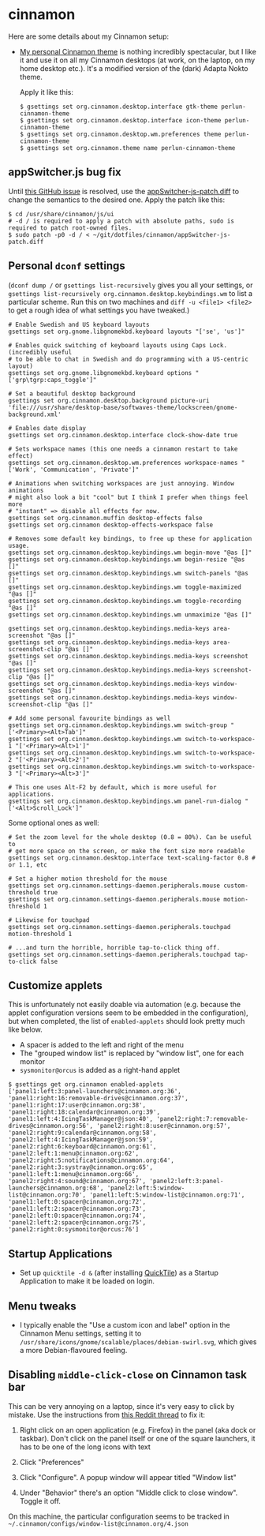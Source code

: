 # cinnamon

Here are some details about my Cinnamon setup:

- [My personal Cinnamon theme](https://github.com/perlun/perlun-cinnamon-theme)
  is nothing incredibly spectacular, but I like it and use it on all my Cinnamon
  desktops (at work, on the laptop, on my home desktop etc.). It's a modified
  version of the (dark) Adapta Nokto theme.

  Apply it like this:
  ```shell
  $ gsettings set org.cinnamon.desktop.interface gtk-theme perlun-cinnamon-theme
  $ gsettings set org.cinnamon.desktop.interface icon-theme perlun-cinnamon-theme
  $ gsettings set org.cinnamon.desktop.wm.preferences theme perlun-cinnamon-theme
  $ gsettings set org.cinnamon.theme name perlun-cinnamon-theme
  ```

## appSwitcher.js bug fix

Until [this GitHub issue](https://github.com/linuxmint/cinnamon/issues/4330) is resolved, use the [appSwitcher-js-patch.diff](appSwitcher-js-patch.diff) to change the semantics to the desired one. Apply the patch like this:

```shell
$ cd /usr/share/cinnamon/js/ui
# -d / is required to apply a patch with absolute paths, sudo is required to patch root-owned files.
$ sudo patch -p0 -d / < ~/git/dotfiles/cinnamon/appSwitcher-js-patch.diff
```

## Personal `dconf` settings

(`dconf dump /` or `gsettings list-recursively`  gives you all your settings, or `gsettings list-recursively org.cinnamon.desktop.keybindings.wm` to list a particular scheme. Run this on two machines and `diff -u <file1> <file2>` to get a rough idea of what settings you have tweaked.)

```shell
# Enable Swedish and US keyboard layouts
gsettings set org.gnome.libgnomekbd.keyboard layouts "['se', 'us']"

# Enables quick switching of keyboard layouts using Caps Lock. (incredibly useful
# to be able to chat in Swedish and do programming with a US-centric layout)
gsettings set org.gnome.libgnomekbd.keyboard options "['grp\tgrp:caps_toggle']"

# Set a beautiful desktop background
gsettings set org.cinnamon.desktop.background picture-uri 'file:///usr/share/desktop-base/softwaves-theme/lockscreen/gnome-background.xml'

# Enables date display
gsettings set org.cinnamon.desktop.interface clock-show-date true

# Sets workspace names (this one needs a cinnamon restart to take effect)
gsettings set org.cinnamon.desktop.wm.preferences workspace-names "['Work', 'Communication', 'Private']"

# Animations when switching workspaces are just annoying. Window animations
# might also look a bit "cool" but I think I prefer when things feel more
# "instant" => disable all effects for now.
gsettings set org.cinnamon.muffin desktop-effects false
gsettings set org.cinnamon desktop-effects-workspace false

# Removes some default key bindings, to free up these for application usage.
gsettings set org.cinnamon.desktop.keybindings.wm begin-move "@as []"
gsettings set org.cinnamon.desktop.keybindings.wm begin-resize "@as []"
gsettings set org.cinnamon.desktop.keybindings.wm switch-panels "@as []"
gsettings set org.cinnamon.desktop.keybindings.wm toggle-maximized "@as []"
gsettings set org.cinnamon.desktop.keybindings.wm toggle-recording "@as []"
gsettings set org.cinnamon.desktop.keybindings.wm unmaximize "@as []"

gsettings set org.cinnamon.desktop.keybindings.media-keys area-screenshot "@as []"
gsettings set org.cinnamon.desktop.keybindings.media-keys area-screenshot-clip "@as []"
gsettings set org.cinnamon.desktop.keybindings.media-keys screenshot "@as []"
gsettings set org.cinnamon.desktop.keybindings.media-keys screenshot-clip "@as []"
gsettings set org.cinnamon.desktop.keybindings.media-keys window-screenshot "@as []"
gsettings set org.cinnamon.desktop.keybindings.media-keys window-screenshot-clip "@as []"

# Add some personal favourite bindings as well
gsettings set org.cinnamon.desktop.keybindings.wm switch-group "['<Primary><Alt>Tab']"
gsettings set org.cinnamon.desktop.keybindings.wm switch-to-workspace-1 "['<Primary><Alt>1']"
gsettings set org.cinnamon.desktop.keybindings.wm switch-to-workspace-2 "['<Primary><Alt>2']"
gsettings set org.cinnamon.desktop.keybindings.wm switch-to-workspace-3 "['<Primary><Alt>3']"

# This one uses Alt-F2 by default, which is more useful for applications.
gsettings set org.cinnamon.desktop.keybindings.wm panel-run-dialog "['<Alt>Scroll_Lock']"
```

Some optional ones as well:

```shell
# Set the zoom level for the whole desktop (0.8 = 80%). Can be useful to
# get more space on the screen, or make the font size more readable
gsettings set org.cinnamon.desktop.interface text-scaling-factor 0.8 # or 1.1, etc

# Set a higher motion threshold for the mouse
gsettings set org.cinnamon.settings-daemon.peripherals.mouse custom-threshold true
gsettings set org.cinnamon.settings-daemon.peripherals.mouse motion-threshold 1

# Likewise for touchpad
gsettings set org.cinnamon.settings-daemon.peripherals.touchpad motion-threshold 1

# ...and turn the horrible, horrible tap-to-click thing off.
gsettings set org.cinnamon.settings-daemon.peripherals.touchpad tap-to-click false
```

## Customize applets

This is unfortunately not easily doable via automation (e.g. because the applet configuration versions seem to be embedded in the configuration), but when completed, the list of `enabled-applets` should look pretty much like below.

- A spacer is added to the left and right of the menu
- The "grouped window list" is replaced by "window list", one for each monitor
- `sysmonitor@orcus` is added as a right-hand applet

```shell
$ gsettings get org.cinnamon enabled-applets
['panel1:left:3:panel-launchers@cinnamon.org:36', 'panel1:right:16:removable-drives@cinnamon.org:37', 'panel1:right:17:user@cinnamon.org:38', 'panel1:right:18:calendar@cinnamon.org:39', 'panel1:left:4:IcingTaskManager@json:40', 'panel2:right:7:removable-drives@cinnamon.org:56', 'panel2:right:8:user@cinnamon.org:57', 'panel2:right:9:calendar@cinnamon.org:58', 'panel2:left:4:IcingTaskManager@json:59', 'panel2:right:6:keyboard@cinnamon.org:61', 'panel2:left:1:menu@cinnamon.org:62', 'panel2:right:5:notifications@cinnamon.org:64', 'panel2:right:3:systray@cinnamon.org:65', 'panel1:left:1:menu@cinnamon.org:66', 'panel2:right:4:sound@cinnamon.org:67', 'panel2:left:3:panel-launchers@cinnamon.org:68', 'panel2:left:5:window-list@cinnamon.org:70', 'panel1:left:5:window-list@cinnamon.org:71', 'panel1:left:0:spacer@cinnamon.org:72', 'panel1:left:2:spacer@cinnamon.org:73', 'panel2:left:0:spacer@cinnamon.org:74', 'panel2:left:2:spacer@cinnamon.org:75', 'panel2:right:0:sysmonitor@orcus:76']
```

## Startup Applications

- Set up `quicktile -d &` (after installing [QuickTile](https://github.com/ssokolow/quicktile)) as a Startup Application to make it be loaded on login.

## Menu tweaks

- I typically enable the "Use a custom icon and label" option in the Cinnamon Menu settings, setting it to `/usr/share/icons/gnome/scalable/places/debian-swirl.svg`, which gives a more Debian-flavoured feeling.

## Disabling `middle-click-close` on Cinnamon task bar

This can be very annoying on a laptop, since it's very easy to click by mistake. Use the instructions from [this Reddit thread](https://www.reddit.com/r/linuxmint/comments/bm0zex/help_how_do_i_disable_middleclicktoclose/emvtrhw/?newUser=true) to fix it:

1. Right click on an open application (e.g. Firefox) in the panel (aka dock or taskbar). Don't click on the panel itself or one of the square launchers, it has to be one of the long icons with text

2. Click "Preferences"

3. Click "Configure". A popup window will appear titled "Window list"

4. Under "Behavior" there's an option "Middle click to close window". Toggle it off.

On this machine, the particular configuration seems to be tracked in `~/.cinnamon/configs/window-list@cinnamon.org/4.json`
